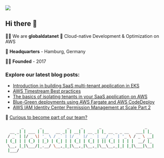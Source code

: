 <img src='https://github.com/globaldatanet/.github/raw/main/profile/logo.png'/>

## Hi there 👋

🙋‍♀️ We are **globaldatanet** 💜 Cloud-native Development & Optimization on AWS

🌈 **Headquarters** - Hamburg, Germany

👩‍💻 **Founded** - 2017

### Explore our latest blog posts:

<!--START_SECTION:techblog-->
* [Introduction in building SaaS multi-tenant application in EKS](https:&#x2F;&#x2F;globaldatanet.com&#x2F;tech-blog&#x2F;introduction-in-building-saas-multi-tenant-application-in-eks)
* [AWS Timestream Best practices](https:&#x2F;&#x2F;globaldatanet.com&#x2F;tech-blog&#x2F;aws-timestream-best-practices)
* [The basics of isolating tenants in your SaaS application on AWS](https:&#x2F;&#x2F;globaldatanet.com&#x2F;tech-blog&#x2F;the-basics-of-isolating-tenants-in-your-saas-application-on-aws)
* [Blue-Green deployments using AWS Fargate and AWS CodeDeploy](https:&#x2F;&#x2F;globaldatanet.com&#x2F;tech-blog&#x2F;blue-green-deployments-using-aws-fargate-and-aws-codedeploy)
* [AWS IAM Identity Center Permission Management at Scale Part 2](https:&#x2F;&#x2F;globaldatanet.com&#x2F;tech-blog&#x2F;aws-iam-identity-center-permission-management-at-scale-part-2)
<!--END_SECTION:techblog-->

👾 [Curious to become part of our team?](https://globaldatanet.com/careers)

```bash
       _       _           _     _       _                   _   
  __ _| | ___ | |__   __ _| | __| | __ _| |_ __ _ _ __   ___| |_ 
 / _` | |/ _ \| '_ \ / _` | |/ _` |/ _` | __/ _` | '_ \ / _ \ __|
| (_| | | (_) | |_) | (_| | | (_| | (_| | || (_| | | | |  __/ |_ 
 \__, |_|\___/|_.__/ \__,_|_|\__,_|\__,_|\__\__,_|_| |_|\___|\__|
 |___/                                                           

```
